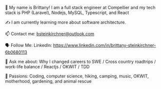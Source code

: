 🤝 My name is Brittany! I am a full stack engineer at Compellier and my tech stack is PHP (Laravel), Nodejs, MySQL, Typescript, and React

✍️ I am currently learning more about software architecture.

📫 Contact me: bsteinkirchner@outlook.com

🗣 Follow Me: LinkedIn: https://www.linkedin.com/in/brittany-steinkirchner-6b0680113

💬 Ask me about: Why I changed careers to SWE / Cross country roadtrips / work-life balance / Reactjs / OKWIT / TDD

💓 Passions: Coding, computer science, hiking, camping, music, OKWIT, motherhood, gardening, and animal rescue
